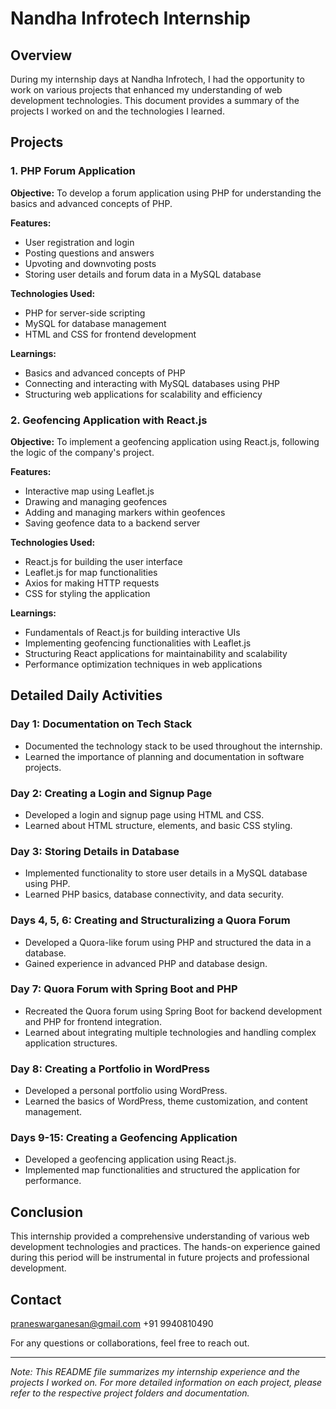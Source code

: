 # Nandha Infrotech Internship

## Overview

During my internship days at Nandha Infrotech, I had the opportunity to work on various projects that enhanced my understanding of web development technologies. This document provides a summary of the projects I worked on and the technologies I learned.

## Projects

### 1. PHP Forum Application

**Objective:** To develop a forum application using PHP for understanding the basics and advanced concepts of PHP.

**Features:**
- User registration and login
- Posting questions and answers
- Upvoting and downvoting posts
- Storing user details and forum data in a MySQL database

**Technologies Used:**
- PHP for server-side scripting
- MySQL for database management
- HTML and CSS for frontend development

**Learnings:**
- Basics and advanced concepts of PHP
- Connecting and interacting with MySQL databases using PHP
- Structuring web applications for scalability and efficiency

### 2. Geofencing Application with React.js

**Objective:** To implement a geofencing application using React.js, following the logic of the company's project.

**Features:**
- Interactive map using Leaflet.js
- Drawing and managing geofences
- Adding and managing markers within geofences
- Saving geofence data to a backend server

**Technologies Used:**
- React.js for building the user interface
- Leaflet.js for map functionalities
- Axios for making HTTP requests
- CSS for styling the application

**Learnings:**
- Fundamentals of React.js for building interactive UIs
- Implementing geofencing functionalities with Leaflet.js
- Structuring React applications for maintainability and scalability
- Performance optimization techniques in web applications

## Detailed Daily Activities

### Day 1: Documentation on Tech Stack
- Documented the technology stack to be used throughout the internship.
- Learned the importance of planning and documentation in software projects.

### Day 2: Creating a Login and Signup Page
- Developed a login and signup page using HTML and CSS.
- Learned about HTML structure, elements, and basic CSS styling.

### Day 3: Storing Details in Database
- Implemented functionality to store user details in a MySQL database using PHP.
- Learned PHP basics, database connectivity, and data security.

### Days 4, 5, 6: Creating and Structuralizing a Quora Forum
- Developed a Quora-like forum using PHP and structured the data in a database.
- Gained experience in advanced PHP and database design.

### Day 7: Quora Forum with Spring Boot and PHP
- Recreated the Quora forum using Spring Boot for backend development and PHP for frontend integration.
- Learned about integrating multiple technologies and handling complex application structures.

### Day 8: Creating a Portfolio in WordPress
- Developed a personal portfolio using WordPress.
- Learned the basics of WordPress, theme customization, and content management.

### Days 9-15: Creating a Geofencing Application
- Developed a geofencing application using React.js.
- Implemented map functionalities and structured the application for performance.

## Conclusion

This internship provided a comprehensive understanding of various web development technologies and practices. The hands-on experience gained during this period will be instrumental in future projects and professional development.

## Contact
praneswarganesan@gmail.com
+91 9940810490

For any questions or collaborations, feel free to reach out.

---

*Note: This README file summarizes my internship experience and the projects I worked on. For more detailed information on each project, please refer to the respective project folders and documentation.*

